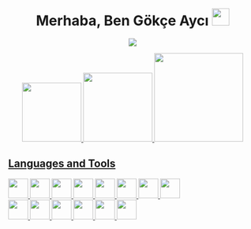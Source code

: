 
 <h1 align="center">Merhaba, Ben Gökçe Aycı <img src="https://media.giphy.com/media/hvRJCLFzcasrR4ia7z/giphy.gif" width="35">   </h1>
<p align="center">
  <a href="https://github.com/gkcayci"><img src="https://readme-typing-svg.herokuapp.com?lines=Python%20|%20Flutter%20|%20C%20|%20C%20Sharp;&center=true&width=500&height=50"></a>
</p>


<p align="center">
<a href="https://github.com/gkcayci">
<img height="120em" src="https://user-images.githubusercontent.com/74311713/129813126-5c620ff2-cc3b-47a2-b419-974708ceb5fe.png"/>
<img height="140em" src="https://github-readme-stats.vercel.app/api?username=gkcayci&show_icons=true&theme=react&include_all_commits=true&count_private=true"/> 
<img height="180em" src="https://github-readme-stats.vercel.app/api/top-langs/?username=gkcayci&layout=compact&langs_count=16&theme=react"/>
 </div>
</p>


<h2 align="left">Languages and Tools</h2>
<p align="left">
<code><img height="40" width="40" src="https://cdn.icon-icons.com/icons2/2415/PNG/512/csharp_original_logo_icon_146578.png"></code>
<code><img height="40" width="40" src="https://static.cdnlogo.com/logos/f/30/flutter.svg"></code>
<code><img height="40" width="40" src="https://www.vectorlogo.zone/logos/dartlang/dartlang-icon.svg" /></code>
<code><img height="40" width="40" src="https://img.icons8.com/color/48/000000/python--v1.png"/></code>
<code><img height="40" width="40" src="https://img.icons8.com/color/48/000000/c-programming.png"/></code>
<code><img height="40" width="40" src="https://img.icons8.com/color/48/000000/arduino.png"/></code>
<code><img height="40" width="40" src="https://img.icons8.com/color/480/microsoft-sql-server.png"></code>
<code><img height="40" width="40" src="https://brandslogos.com/wp-content/uploads/images/firebase-logo.png"></code>
<br/>
<code><img height="40" width="40" src="https://user-images.githubusercontent.com/77845105/140057716-c230bb26-6b9f-4eb5-a740-64cd9e7cefb4.png"></code>
<code><img height="40" width="40" src="https://img.icons8.com/fluency/48/000000/android-studio--v2.png"></code>
<code><img height="40" width="40" src="https://img.utdstc.com/icon/ebd/c75/ebdc759e8c0dd0f603ea13620f6f2ff5221bc73ac9a823e9356ca7e09b90488a:200"></code>
<code><img height="40" width="40" src="https://img.icons8.com/fluency/48/000000/visual-studio-2019.png"/></code>
<code><img height="40" width="40" src="https://user-images.githubusercontent.com/77845105/140057823-082d333d-b4a5-4727-b03f-4e3a003755e8.png"/></code>
<code><img height="40" width="40" src="https://encrypted-tbn0.gstatic.com/images?q=tbn:ANd9GcR5Sh_y95E_kbXOuzcT4j3BFzY2ucavlQkKDQ&usqp=CAU"></code>
</p>

